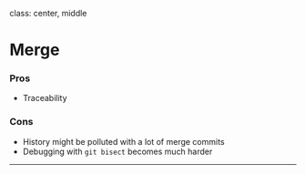 class: center, middle

# Merge

### Pros

- Traceability

### Cons

- History might be polluted with a lot of merge commits
- Debugging with `git bisect` becomes much harder

---
